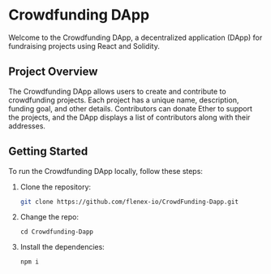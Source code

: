 # Crowdfunding DApp

Welcome to the Crowdfunding DApp, a decentralized application (DApp) for fundraising projects using React and Solidity.

## Project Overview

The Crowdfunding DApp allows users to create and contribute to crowdfunding projects. Each project has a unique name, description, funding goal, and other details. Contributors can donate Ether to support the projects, and the DApp displays a list of contributors along with their addresses.

## Getting Started

To run the Crowdfunding DApp locally, follow these steps:

1. Clone the repository:
   ```bash
   git clone https://github.com/flenex-io/CrowdFunding-Dapp.git
   ```
2. Change the repo:
    ```
    cd Crowdfunding-Dapp
    ```

3. Install the dependencies:
    ```
    npm i
    ```

   
